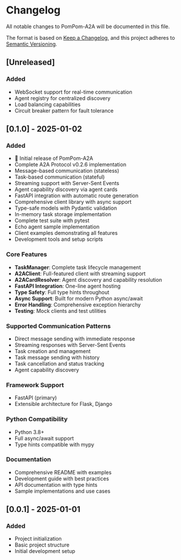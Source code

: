 # Changelog

All notable changes to PomPom-A2A will be documented in this file.

The format is based on [Keep a Changelog](https://keepachangelog.com/en/1.0.0/),
and this project adheres to [Semantic Versioning](https://semver.org/spec/v2.0.0.html).

## [Unreleased]

### Added
- WebSocket support for real-time communication
- Agent registry for centralized discovery
- Load balancing capabilities
- Circuit breaker pattern for fault tolerance

## [0.1.0] - 2025-01-02

### Added
- 🎉 Initial release of PomPom-A2A
- Complete A2A Protocol v0.2.6 implementation
- Message-based communication (stateless)
- Task-based communication (stateful)
- Streaming support with Server-Sent Events
- Agent capability discovery via agent cards
- FastAPI integration with automatic route generation
- Comprehensive client library with async support
- Type-safe models with Pydantic validation
- In-memory task storage implementation
- Complete test suite with pytest
- Echo agent sample implementation
- Client examples demonstrating all features
- Development tools and setup scripts

### Core Features
- **TaskManager**: Complete task lifecycle management
- **A2AClient**: Full-featured client with streaming support
- **A2ACardResolver**: Agent discovery and capability resolution
- **FastAPI Integration**: One-line agent hosting
- **Type Safety**: Full type hints throughout
- **Async Support**: Built for modern Python async/await
- **Error Handling**: Comprehensive exception hierarchy
- **Testing**: Mock clients and test utilities

### Supported Communication Patterns
- Direct message sending with immediate response
- Streaming responses with Server-Sent Events
- Task creation and management
- Task message sending with history
- Task cancellation and status tracking
- Agent capability discovery

### Framework Support
- FastAPI (primary)
- Extensible architecture for Flask, Django

### Python Compatibility
- Python 3.8+
- Full async/await support
- Type hints compatible with mypy

### Documentation
- Comprehensive README with examples
- Development guide with best practices
- API documentation with type hints
- Sample implementations and use cases

## [0.0.1] - 2025-01-01

### Added
- Project initialization
- Basic project structure
- Initial development setup